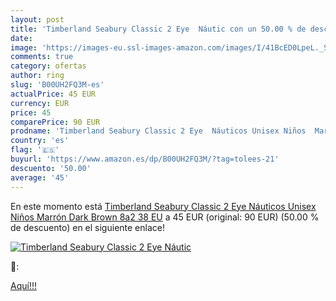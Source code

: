 ```yaml
---
layout: post
title: 'Timberland Seabury Classic 2 Eye  Náutic con un 50.00 % de descuento'
date: 
image: 'https://images-eu.ssl-images-amazon.com/images/I/41BcED0LpeL._SL200_.jpg'
comments: true
category: ofertas
author: ring
slug: 'B00UH2FQ3M-es'
actualPrice: 45 EUR
currency: EUR
price: 45
comparePrice: 90 EUR
prodname: 'Timberland Seabury Classic 2 Eye  Náuticos Unisex Niños  Marrón  Dark Brown 8a2   38 EU'
country: 'es'
flag: '🇪🇸'
buyurl: 'https://www.amazon.es/dp/B00UH2FQ3M/?tag=tolees-21'
descuento: '50.00'
average: '45'
---
```


En este momento está [Timberland Seabury Classic 2 Eye  Náuticos Unisex Niños  Marrón  Dark Brown 8a2   38 EU](https://www.amazon.es/dp/B00UH2FQ3M/?tag=tolees-21) a 45 EUR (original: 90 EUR) (50.00 %  de descuento) en el siguiente enlace!

[![Timberland Seabury Classic 2 Eye  Náutic](https://images-eu.ssl-images-amazon.com/images/I/41BcED0LpeL._SL200_.jpg)](https://www.amazon.es/dp/B00UH2FQ3M/?tag=tolees-21)

🔎:


[Aquí!!!](https://www.amazon.es/dp/B00UH2FQ3M/?tag=tolees-21)
